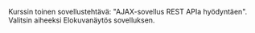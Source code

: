 Kurssin toinen sovellustehtävä: "AJAX-sovellus REST APIa hyödyntäen". Valitsin aiheeksi Elokuvanäytös sovelluksen.